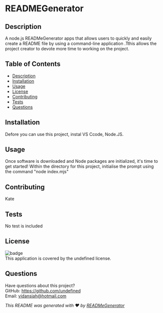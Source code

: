 # READMEGenerator

  
  
  

## Description
 A node.js READMeGenerator apps that allows users to quickly and easily create a README file by using a command-line application .Tthis  allows the project creator to devote more time to working on the project.


## Table of Contents
- [Description](#description)
- [Installation](#installation)
- [Usage](#usage)
- [License](#license)
- [Contributing](#contributing)
- [Tests](#tests)
- [Questions](#questions)


## Installation
 Defore you can use this project, instal VS Ccode, Node.JS. 


## Usage
Once software is downloaded and Node packages are initialized, it's time to get started!  Within the directory for this project, initialise the prompt using the command "node index.mjs"





## Contributing
  Kate


## Tests
  No test is included

## License
![badge](https://img.shields.io/badge/license-undefined-brightgreen)
<br />
This application is covered by the undefined license.


## Questions
Have questions about this project?  
GitHub: https://github.com/undefined  
Email: vidansiah@hotmail.com


_This README was generated with ❤️ by [READMeGenerator](https://github.com/Vnsiah/readMeGenerator)_

  

